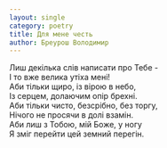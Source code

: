 ```yaml
---
layout: single
category: poetry
title: Для мене честь
author: Бреурош Володимир
---
```


Лиш декілька слів написати про Тебе -  
І то вже велика утіха мені!  
Аби тільки щиро, із вірою в небо,  
Із серцем, долаючим опір брехні.  
Аби тільки чисто, безсрібно, без торгу,  
Нічого не просячи в долі взамін.  
Аби лиш з Тобою, мій Боже, у ногу  
Я зміг перейти цей земний перегін.  
